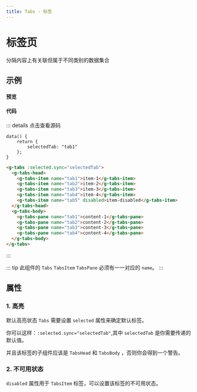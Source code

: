 ```yaml
---
title: Tabs - 标签
---
```


# 标签页

分隔内容上有关联但属于不同类别的数据集合

## 示例

#### 预览

<ClientOnly>
<tabs-demos></tabs-demos>
</ClientOnly>

#### 代码
::: details 点击查看源码

```vue
data() {
    return {
        selectedTab: "tab1"
    };
}
```

```html
<g-tabs :selected.sync="selectedTab">
  <g-tabs-head>
    <g-tabs-item name="tab1">item-1</g-tabs-item>
    <g-tabs-item name="tab2">item-2</g-tabs-item>
    <g-tabs-item name="tab3">item-3</g-tabs-item>
    <g-tabs-item name="tab4">item-4</g-tabs-item>
    <g-tabs-item name="tab5" disabled>item-disabled</g-tabs-item>
  </g-tabs-head>
  <g-tabs-body>
    <g-tabs-pane name="tab1">content-1</g-tabs-pane>
    <g-tabs-pane name="tab2">content-2</g-tabs-pane>
    <g-tabs-pane name="tab3">content-3</g-tabs-pane>
    <g-tabs-pane name="tab4">content-4</g-tabs-pane>
  </g-tabs-body>
</g-tabs>
```
:::

::: tip
此组件的 `Tabs` `TabsItem` `TabsPane` 必须有一一对应的 `name`。
:::

## 属性

### 1. 高亮

默认高亮状态 `Tabs` 需要设置 `selected` 属性来确定默认标签。

你可以这样：`:selected.sync="selectedTab"`,其中 `selectedTab` 是你需要传递的默认值。

并且该标签的子组件应该是 `TabsHead` 和 `TabsBody` ，否则你会得到一个警告。

### 2. 不可用状态

`disabled` 属性用于 `TabsItem` 标签，可以设置该标签的不可用状态。